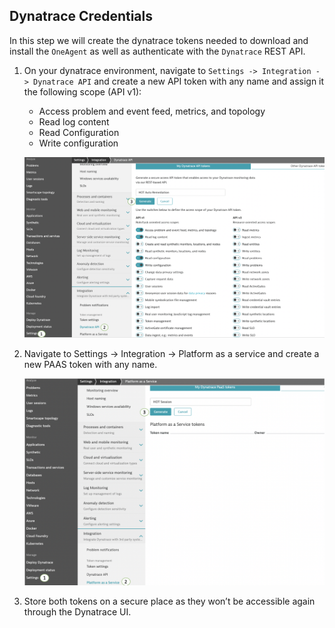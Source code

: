 ## Dynatrace Credentials

In this step we will create the dynatrace tokens needed to download and install the `OneAgent` as well as authenticate with the `Dynatrace` REST API.

1. On your dynatrace environment, navigate to `Settings -> Integration -> Dynatrace API` and create a new API token with any name and assign it the following scope (API v1):
    * Access problem and event feed, metrics, and topology
    * Read log content
    * Read Configuration
    * Write configuration

    ![dt-api-token](../../../assets/images/dt-api-token.png)

1. Navigate to Settings -> Integration -> Platform as a service and create a new PAAS token with any name.

    ![dt-paas-token](../../../assets/images/dt-paas-token.png)

1. Store both tokens on a secure place as they won’t be accessible again through the Dynatrace UI.
